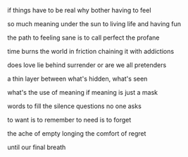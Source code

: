 if things have to be real
why bother having to feel

so much meaning under the sun
to living life and having fun

the path to feeling sane
is to call perfect the profane

time burns the world in friction
chaining it with addictions

does love lie behind surrender
or are we all pretenders

a thin layer between
what's hidden, what's seen

what's the use of meaning
if meaning is just a mask

words to fill the silence
questions no one asks

to want is to remember
to need is to forget

the ache of empty longing
the comfort of regret

until our final breath